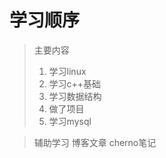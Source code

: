 # 学习顺序



> 主要内容
>
> 1. 学习linux
> 2. 学习c++基础
> 3. 学习数据结构
> 4. 做了项目
> 5. 学习mysql

> 辅助学习 博客文章 cherno笔记
